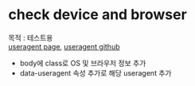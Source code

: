 # check device and browser  
목적 : 테스트용  
<a href="http://smilesol85.github.io/dev/useragent/check_device_browser.html">useragent page</a>, <a href="https://github.com/smilesol85/smilesol85.github.com/tree/master/dev/useragent">useragent github</a>  

- body에 class로 OS 및 브라우저 정보 추가  
- data-useragent 속성 추가로 해당 useragent 추가  